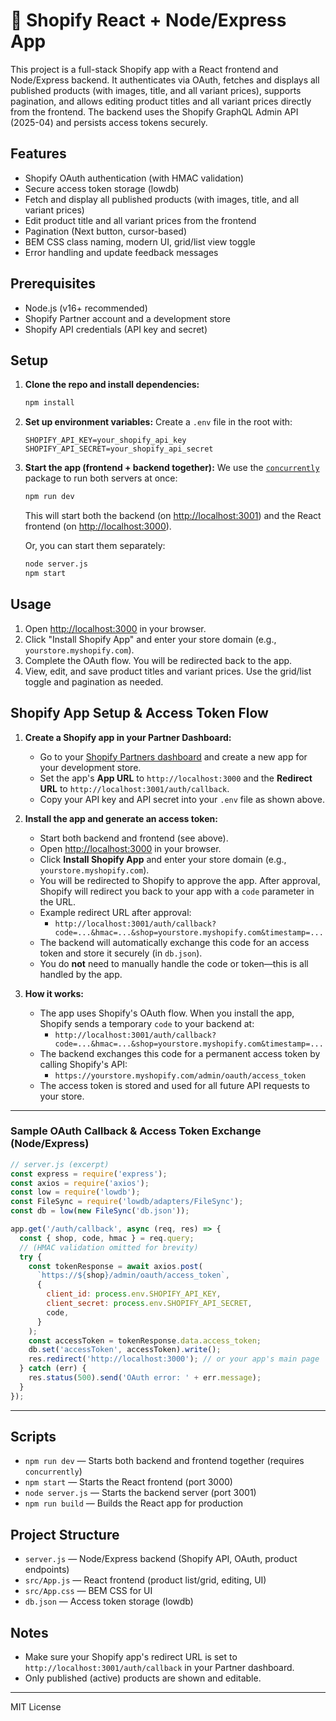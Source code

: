 # 🛒 Shopify React + Node/Express App

This project is a full-stack Shopify app with a React frontend and Node/Express backend. It authenticates via OAuth, fetches and displays all published products (with images, title, and all variant prices), supports pagination, and allows editing product titles and all variant prices directly from the frontend. The backend uses the Shopify GraphQL Admin API (2025-04) and persists access tokens securely.

## Features
- Shopify OAuth authentication (with HMAC validation)
- Secure access token storage (lowdb)
- Fetch and display all published products (with images, title, and all variant prices)
- Edit product title and all variant prices from the frontend
- Pagination (Next button, cursor-based)
- BEM CSS class naming, modern UI, grid/list view toggle
- Error handling and update feedback messages

## Prerequisites
- Node.js (v16+ recommended)
- Shopify Partner account and a development store
- Shopify API credentials (API key and secret)

## Setup

1. **Clone the repo and install dependencies:**
   ```sh
   npm install
   ```

2. **Set up environment variables:**
   Create a `.env` file in the root with:
   ```env
   SHOPIFY_API_KEY=your_shopify_api_key
   SHOPIFY_API_SECRET=your_shopify_api_secret
   ```

3. **Start the app (frontend + backend together):**
   We use the [`concurrently`](https://www.npmjs.com/package/concurrently) package to run both servers at once:
   ```sh
   npm run dev
   ```
   This will start both the backend (on [http://localhost:3001](http://localhost:3001)) and the React frontend (on [http://localhost:3000](http://localhost:3000)).

   Or, you can start them separately:
   ```sh
   node server.js
   npm start
   ```

## Usage
1. Open [http://localhost:3000](http://localhost:3000) in your browser.
2. Click "Install Shopify App" and enter your store domain (e.g., `yourstore.myshopify.com`).
3. Complete the OAuth flow. You will be redirected back to the app.
4. View, edit, and save product titles and variant prices. Use the grid/list toggle and pagination as needed.

## Shopify App Setup & Access Token Flow

1. **Create a Shopify app in your Partner Dashboard:**
   - Go to your [Shopify Partners dashboard](https://partners.shopify.com/) and create a new app for your development store.
   - Set the app's **App URL** to `http://localhost:3000` and the **Redirect URL** to `http://localhost:3001/auth/callback`.
   - Copy your API key and API secret into your `.env` file as shown above.

2. **Install the app and generate an access token:**
   - Start both backend and frontend (see above).
   - Open [http://localhost:3000](http://localhost:3000) in your browser.
   - Click **Install Shopify App** and enter your store domain (e.g., `yourstore.myshopify.com`).
   - You will be redirected to Shopify to approve the app. After approval, Shopify will redirect you back to your app with a `code` parameter in the URL.
   - Example redirect URL after approval:
     - `http://localhost:3001/auth/callback?code=...&hmac=...&shop=yourstore.myshopify.com&timestamp=...`
   - The backend will automatically exchange this code for an access token and store it securely (in `db.json`).
   - You do **not** need to manually handle the code or token—this is all handled by the app.

3. **How it works:**
   - The app uses Shopify's OAuth flow. When you install the app, Shopify sends a temporary `code` to your backend at:
     - `http://localhost:3001/auth/callback?code=...&hmac=...&shop=yourstore.myshopify.com&timestamp=...`
   - The backend exchanges this code for a permanent access token by calling Shopify's API:
     - `https://yourstore.myshopify.com/admin/oauth/access_token`
   - The access token is stored and used for all future API requests to your store.

---

### Sample OAuth Callback & Access Token Exchange (Node/Express)

```js
// server.js (excerpt)
const express = require('express');
const axios = require('axios');
const low = require('lowdb');
const FileSync = require('lowdb/adapters/FileSync');
const db = low(new FileSync('db.json'));

app.get('/auth/callback', async (req, res) => {
  const { shop, code, hmac } = req.query;
  // (HMAC validation omitted for brevity)
  try {
    const tokenResponse = await axios.post(
      `https://${shop}/admin/oauth/access_token`,
      {
        client_id: process.env.SHOPIFY_API_KEY,
        client_secret: process.env.SHOPIFY_API_SECRET,
        code,
      }
    );
    const accessToken = tokenResponse.data.access_token;
    db.set('accessToken', accessToken).write();
    res.redirect('http://localhost:3000'); // or your app's main page
  } catch (err) {
    res.status(500).send('OAuth error: ' + err.message);
  }
});
```

---

## Scripts
- `npm run dev` — Starts both backend and frontend together (requires `concurrently`)
- `npm start` — Starts the React frontend (port 3000)
- `node server.js` — Starts the backend server (port 3001)
- `npm run build` — Builds the React app for production

## Project Structure
- `server.js` — Node/Express backend (Shopify API, OAuth, product endpoints)
- `src/App.js` — React frontend (product list/grid, editing, UI)
- `src/App.css` — BEM CSS for UI
- `db.json` — Access token storage (lowdb)

## Notes
- Make sure your Shopify app's redirect URL is set to `http://localhost:3001/auth/callback` in your Partner dashboard.
- Only published (active) products are shown and editable.

---

MIT License
